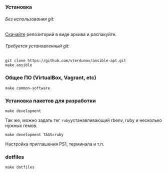 ### Установка
###### Без использования git:
[Скачайте](https://github.com/vterdunov/ansible-apt/archive/master.zip) репозиторий в виде архива и распакуйте.
###### Требуется установленный git:
```
git clone https://github.com/vterdunov/ansible-apt.git
make ansible
```

### Общее ПО (VirtualBox, Vagrant, etc)
```
make common-software
```

### Установка пакетов для разработки
```
make development
```
Так же, можно задать тег `ruby`устанавливающий rbenv, ruby и несколько нужных гемов.
```
make development TAGS=ruby
```

Настройка приглашения PS1, терминала и т.п.
### dotfiles
```
make dotfiles
```
